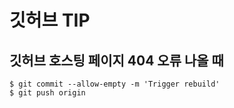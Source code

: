# 깃허브 TIP

## 깃허브 호스팅 페이지 404 오류 나올 때

```
$ git commit --allow-empty -m 'Trigger rebuild'
$ git push origin
```